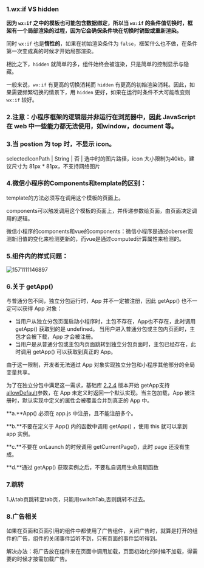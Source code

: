 ### 1.wx:if VS hidden

**因为 `wx:if` 之中的模板也可能包含数据绑定，所以当 `wx:if` 的条件值切换时，框架有一个局部渲染的过程，因为它会确保条件块在切换时销毁或重新渲染。**

同时 `wx:if` 也是**惰性的**，如果在初始渲染条件为 `false`，框架什么也不做，在条件第一次变成真的时候才开始局部渲染。

相比之下，`hidden` 就简单的多，组件始终会被渲染，只是简单的控制显示与隐藏。

一般来说，`wx:if` 有更高的切换消耗而 `hidden` 有更高的初始渲染消耗。因此，如果需要频繁切换的情景下，用 `hidden` 更好，如果在运行时条件不大可能改变则 `wx:if` 较好。

### 2.注意：小程序框架的逻辑层并非运行在浏览器中，因此 JavaScript 在 web 中一些能力都无法使用，如window，document 等。

### 3.当 postion 为 top 时，不显示 icon。

selectedIconPath | String | 否 | 选中时的图片路径，icon 大小限制为40kb，建议尺寸为 81px * 81px，不支持网络图片

### 4.微信小程序的Components和template的区别：

template的方法必须写在调用这个模板的页面上。

components可以触发调用这个模板的页面上，并传递参数给页面，由页面决定调用的逻辑。

微信小程序的components和vue的components：微信小程序是通过oberser观测新旧值的变化来检测更新的，而vue是通过computed计算属性来检测的。

### 5.组件内的样式问题：

![1571111146897](C:\Users\HQ\AppData\Roaming\Typora\typora-user-images\1571111146897.png)

### 6.关于 getApp()

与普通分包不同，独立分包运行时，App 并不一定被注册，因此 getApp() 也不一定可以获得 App 对象：

- 当用户从独立分包页面启动小程序时，主包不存在，App也不存在，此时调用 getApp() 获取到的是 undefined。 当用户进入普通分包或主包内页面时，主包才会被下载，App 才会被注册。
- 当用户是从普通分包或主包内页面跳转到独立分包页面时，主包已经存在，此时调用 getApp() 可以获取到真正的 App。

由于这一限制，开发者无法通过 App 对象实现独立分包和小程序其他部分的全局变量共享。

为了在独立分包中满足这一需求，基础库 [2.2.4](https://developers.weixin.qq.com/miniprogram/dev/framework/compatibility.html) 版本开始 getApp支持 [allowDefault](https://developers.weixin.qq.com/miniprogram/dev/framework/app-service/app.html#getappobject)参数，在 App 未定义时返回一个默认实现。当主包加载，App 被注册时，默认实现中定义的属性会被覆盖合并到真正的 App 中。

**a.**App() 必须在 app.js 中注册，且不能注册多个。

**b.**不要在定义于 App() 内的函数中调用 getApp() ，使用 this 就可以拿到 app 实例。

**c.**不要在 onLaunch 的时候调用 getCurrentPage()，此时 page 还没有生成。

**d.**通过 getApp() 获取实例之后，不要私自调用生命周期函数

### 7.跳转

1.从tab页跳转至tab页，只能用switchTab,否则跳转不过去。

### 8.广告相关

如果在页面和页面引用的组件中都使用了广告组件，关闭广告时，就算是打开的组件的广告，组件的关闭事件监听不到，只有页面的事件监听得到。

解决办法：将广告放在组件来在页面中调用加载，页面初始化的时候不加载，得需要的时候才按需加载广告。



